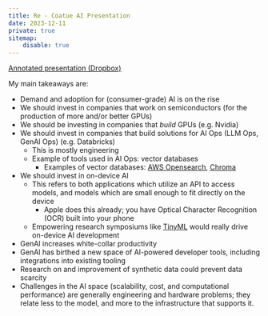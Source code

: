 ```yaml
---
title: Re - Coatue AI Presentation
date: 2023-12-11
private: true
sitemap:
    disable: true
---
```

[Annotated presentation (Dropbox)](https://www.dropbox.com/scl/fi/o4v2g75bwrjmrvvvjckws/Coatue_Artificial_Intelligence_Full_Report.pdf?rlkey=8trozz2pxnfihz9tkvlcda2wl&dl=0)

My main takeaways are:
- Demand and adoption for (consumer-grade) AI is on the rise
- We should invest in companies that work on semiconductors (for the production of more and/or better GPUs)
- We should be investing in companies that *build* GPUs (e.g. Nvidia)
- We should invest in companies that build solutions for AI Ops (LLM Ops, GenAI Ops) (e.g. Databricks)
	- This is mostly engineering
	- Example of tools used in AI Ops: vector databases
		- Examples of vector databases: [AWS Opensearch](https://aws.amazon.com/opensearch-service/), [Chroma](https://www.trychroma.com/)
- We should invest in on-device AI
	- This refers to both applications which utilize an API to access models, and models which are small enough to fit directly on the device
		- Apple does this already; you have Optical Character Recognition (OCR) built into your phone
	- Empowering research symposiums like [TinyML](https://www.tinyml.org/) would really drive on-device AI development
- GenAI increases white-collar productivity
- GenAI has birthed a new space of AI-powered developer tools, including integrations into existing tooling
- Research on and improvement of synthetic data could prevent data scarcity
- Challenges in the AI space (scalability, cost, and computational performance) are generally engineering and hardware problems; they relate less to the model, and more to the infrastructure that supports it.

